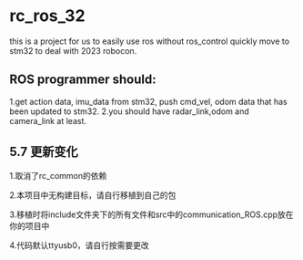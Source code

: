 # rc_ros_32

this is a project for us to easily use ros without ros_control
quickly move to stm32 to deal with 2023 robocon.

## ROS programmer should:

1.get action data, imu_data from stm32, push cmd_vel, odom data that has been updated to stm32.
2.you should have radar_link,odom and camera_link at least.



## 5.7 更新变化

1.取消了rc_common的依赖

2.本项目中无构建目标，请自行移植到自己的包

3.移植时将include文件夹下的所有文件和src中的communication_ROS.cpp放在你的项目中

4.代码默认ttyusb0，请自行按需要更改